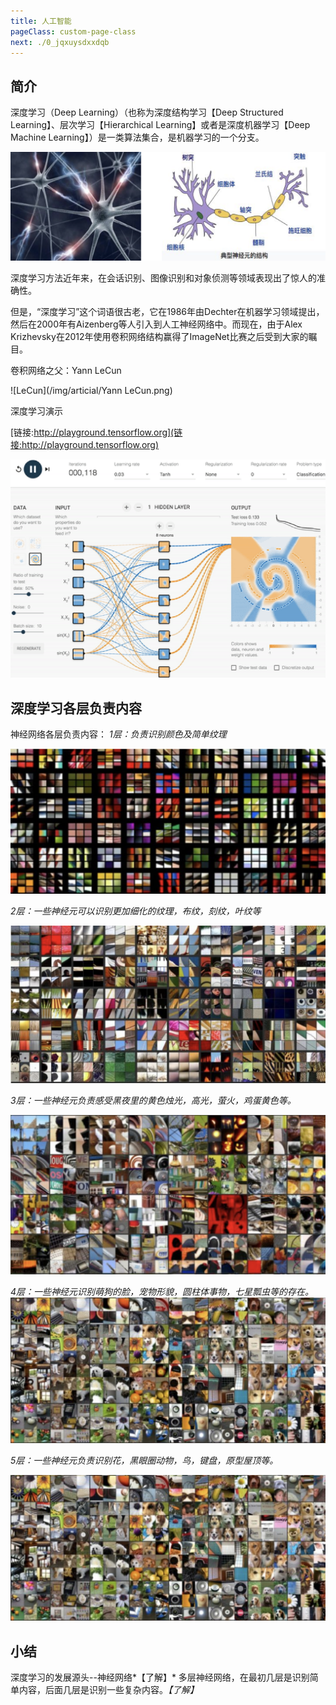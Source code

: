 ```yaml
---
title: 人工智能
pageClass: custom-page-class
next: ./0_jqxuysdxxdqb
---
```



## 简介

深度学习（Deep Learning）（也称为深度结构学习【Deep Structured Learning】、层次学习【Hierarchical Learning】或者是深度机器学习【Deep Machine Learning】）是一类算法集合，是机器学习的一个分支。

![NN简介](/img/articial/NN简介.png)


深度学习方法近年来，在会话识别、图像识别和对象侦测等领域表现出了惊人的准确性。

但是，“深度学习”这个词语很古老，它在1986年由Dechter在机器学习领域提出，然后在2000年有Aizenberg等人引入到人工神经网络中。而现在，由于Alex Krizhevsky在2012年使用卷积网络结构赢得了ImageNet比赛之后受到大家的瞩目。

卷积网络之父：Yann LeCun


![LeCun](/img/articial/Yann LeCun.png)

深度学习演示

[链接:http://playground.tensorflow.org](链接:http://playground.tensorflow.org)

![神经网络演示](/img/articial/神经网络演示.png)


## 深度学习各层负责内容
神经网络各层负责内容：
*1层：负责识别颜色及简单纹理*

![dl_l1](/img/articial/dl_l1.png)

*2层：一些神经元可以识别更加细化的纹理，布纹，刻纹，叶纹等*

![dl_l2](/img/articial/dl_l2.png)

*3层：一些神经元负责感受黑夜里的黄色烛光，高光，萤火，鸡蛋黄色等。*


![dl_l3](/img/articial/dl_l3.png)

*4层：一些神经元识别萌狗的脸，宠物形貌，圆柱体事物，七星瓢虫等的存在。*
![dl_l4](/img/articial/dl_l4.png)

*5层：一些神经元负责识别花，黑眼圈动物，鸟，键盘，原型屋顶等。*

![dl_l5](/img/articial/dl_l4.png)
## 小结
   深度学习的发展源头--神经网络*【了解】*
   多层神经网络，在最初几层是识别简单内容，后面几层是识别一些复杂内容。*【了解】*
